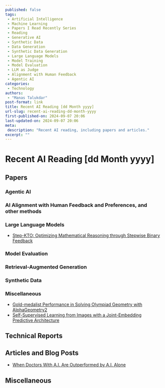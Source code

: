 ```yaml
---
published: false
tags:
 - Artificial Intelligence
 - Machine Learning
 - Papers I Read Recently Series
 - Reading
 - Generative AI
 - Synthetic Data
 - Data Generation
 - Synthetic Data Generation
 - Large Language Models
 - Model Training
 - Model Evaluation
 - LLM as Judge
 - Alignment with Human Feedback
 - Agentic AI
categories:
 - Technology
authors:
 - "Manas Talukdar"
post-format: link
title: Recent AI Reading [dd Month yyyy]
url-slug: recent-ai-reading-dd-month-yyyy
first-published-on: 2024-09-07 20:06
last-updated-on: 2024-09-07 20:06
meta:
 description: "Recent AI reading, including papers and articles."
excerpt: ""
---
```


# Recent AI Reading [dd Month yyyy]

## Papers

### Agentic AI

### AI Alignment with Human Feedback and Preferences, and other methods

### Large Language Models

- [Step-KTO: Optimizing Mathematical Reasoning through Stepwise Binary Feedback](https://arxiv.org/abs/2501.10799)

### Model Evaluation

### Retrieval-Augmented Generation

### Synthetic Data

### Miscellaneous

- [Gold-medalist Performance in Solving Olympiad Geometry with AlphaGeometry2](https://arxiv.org/abs/2502.03544)
- [Self-Supervised Learning from Images with a Joint-Embedding Predictive Architecture](https://arxiv.org/abs/2301.08243)

## Technical Reports

## Articles and Blog Posts

- [When Doctors With A.I. Are Outperformed by A.I. Alone](https://erictopol.substack.com/p/when-doctors-with-ai-are-outperformed)

## Miscellaneous
